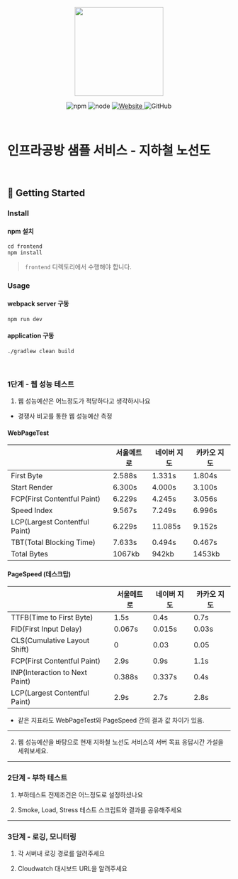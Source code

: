 <p align="center">
    <img width="200px;" src="https://raw.githubusercontent.com/woowacourse/atdd-subway-admin-frontend/master/images/main_logo.png"/>
</p>
<p align="center">
  <img alt="npm" src="https://img.shields.io/badge/npm-%3E%3D%205.5.0-blue">
  <img alt="node" src="https://img.shields.io/badge/node-%3E%3D%209.3.0-blue">
  <a href="https://edu.nextstep.camp/c/R89PYi5H" alt="nextstep atdd">
    <img alt="Website" src="https://img.shields.io/website?url=https%3A%2F%2Fedu.nextstep.camp%2Fc%2FR89PYi5H">
  </a>
  <img alt="GitHub" src="https://img.shields.io/github/license/next-step/atdd-subway-service">
</p>

<br>

# 인프라공방 샘플 서비스 - 지하철 노선도

<br>

## 🚀 Getting Started

### Install
#### npm 설치
```
cd frontend
npm install
```
> `frontend` 디렉토리에서 수행해야 합니다.

### Usage
#### webpack server 구동
```
npm run dev
```
#### application 구동
```
./gradlew clean build
```
<br>


### 1단계 - 웹 성능 테스트
1. 웹 성능예산은 어느정도가 적당하다고 생각하시나요
- 경쟁사 비교를 통한 웹 성능예산 측정
#### WebPageTest
|                               | 서울메트로  | 네이버 지도  | 카카오 지도  |
|-------------------------------|--------|---------|---------|
| First Byte                    | 2.588s | 1.331s  | 1.804s  |
| Start Render                  | 6.300s | 4.000s  | 3.100s  |
| FCP(First Contentful Paint)   | 6.229s | 4.245s  | 3.056s  |
| Speed Index                   | 9.567s | 7.249s  | 6.996s  |
| LCP(Largest Contentful Paint) | 6.229s | 11.085s | 9.152s  |
| TBT(Total Blocking Time)      | 7.633s | 0.494s  | 0.467s  |  
| Total Bytes                   | 1067kb | 942kb   | 1453kb  |

#### PageSpeed (데스크탑)
|                                | 서울메트로     | 네이버 지도   | 카카오 지도 |
|--------------------------------|-----------|----------|--------|
| TTFB(Time to First Byte)       | 1.5s      | 0.4s     | 0.7s   |
| FID(First Input Delay)         | 0.067s    | 0.015s   | 0.03s  |
| CLS(Cumulative Layout Shift)   | 0         | 0.03     | 0.05   |
| FCP(First Contentful Paint)    | 2.9s      | 0.9s     | 1.1s   |
| INP(Interaction to Next Paint) | 0.388s    | 0.337s   | 0.4s   |
| LCP(Largest Contentful Paint)  | 2.9s      | 2.7s     | 2.8s   |

- 같은 지표라도 WebPageTest와 PageSpeed 간의 결과 값 차이가 있음.

---

2. 웹 성능예산을 바탕으로 현재 지하철 노선도 서비스의 서버 목표 응답시간 가설을 세워보세요.

---

### 2단계 - 부하 테스트 
1. 부하테스트 전제조건은 어느정도로 설정하셨나요

2. Smoke, Load, Stress 테스트 스크립트와 결과를 공유해주세요

---

### 3단계 - 로깅, 모니터링
1. 각 서버내 로깅 경로를 알려주세요

2. Cloudwatch 대시보드 URL을 알려주세요
